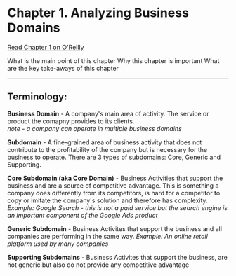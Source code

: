 # Chapter 1. Analyzing Business Domains
[Read Chapter 1 on O'Reilly](https://learning.oreilly.com/library/view/learning-domain-driven-design/9781098100124/ch01.html#analyzing_business_domains)

What is the main point of this chapter
Why this chapter is important
What are the key take-aways of this chapter

---
## Terminology:
**Business Domain** - A company's main area of activity.  The service or product the comapny provides to its clients.   
*note - a company can operate in multiple business domains*

**Subdomain** - A fine-grained area of business activity that does not contribute to the profitability of the company but is necessary for the business to operate.  There are 3 types of subdomains:  Core, Generic and Supporting.   

**Core Subdomain (aka Core Domain)**  - Business Activities that support the business and are a source of competitive advantage.  This is something a company does differently from its competitors,  is hard for a competitor to copy or imitate the company's solution and therefore has complexity.
*Example:  Google Search - this is not a paid service but the search engine is an important component of the Google Ads product*

**Generic Subdomain** - Business Activites that support the business and all companies are performing in the same way.
*Example: An online retail platform used by many companies*

**Supporting Subdomains** - Business Activites that support the business, are not generic but also do not provide any competitive advantage




